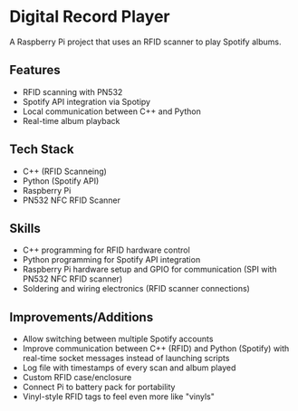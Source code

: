 # Digital Record Player

A Raspberry Pi project that uses an RFID scanner to play Spotify albums.

## Features
- RFID scanning with PN532
- Spotify API integration via Spotipy
- Local communication between C++ and Python
- Real-time album playback

## Tech Stack
- C++ (RFID Scanneing)
- Python (Spotify API)
- Raspberry Pi
- PN532 NFC RFID Scanner

## Skills
- C++ programming for RFID hardware control
- Python programming for Spotify API integration
- Raspberry Pi hardware setup and GPIO for communication (SPI with PN532 NFC RFID scanner)
- Soldering and wiring electronics (RFID scanner connections)

## Improvements/Additions
- Allow switching between multiple Spotify accounts
- Improve communication between C++ (RFID) and Python (Spotify) with real-time socket messages instead of launching scripts
- Log file with timestamps of every scan and album played
- Custom RFID case/enclosure
- Connect Pi to battery pack for portability
- Vinyl-style RFID tags to feel even more like "vinyls"
